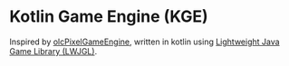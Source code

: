 # Kotlin Game Engine (KGE)

Inspired by [olcPixelGameEngine](https://github.com/OneLoneCoder/olcPixelGameEngine), written in kotlin
using [Lightweight Java Game Library (LWJGL)](https://www.lwjgl.org).
